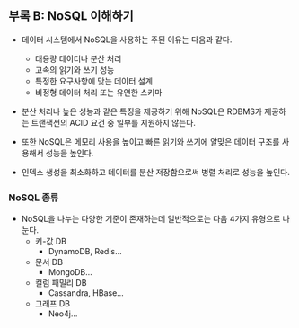 ## 부록 B: NoSQL 이해하기

- 데이터 시스템에서 NoSQL을 사용하는 주된 이유는 다음과 같다.
  - 대용량 데이터나 분산 처리
  - 고속의 읽기와 쓰기 성능
  - 특정한 요구사항에 맞는 데이터 설계
  - 비정형 데이터 처리 또는 유연한 스키마


- 분산 처리나 높은 성능과 같은 특징을 제공하기 위해 NoSQL은 RDBMS가 제공하는 트랜잭션의 ACID 요건 중 일부를 지원하지 않는다.
- 또한 NoSQL은 메모리 사용을 높이고 빠른 읽기와 쓰기에 알맞은 데이터 구조를 사용해서 성능을 높인다.
- 인덱스 생성을 최소화하고 데이터를 분산 저장함으로써 병렬 처리로 성능을 높인다.


### NoSQL 종류
- NoSQL을 나누는 다양한 기준이 존재하는데 일반적으로는 다음 4가지 유형으로 나눈다.
  - 키-값 DB
    - DynamoDB, Redis...
  - 문서 DB
    - MongoDB...
  - 컬럼 패밀리 DB
    - Cassandra, HBase...
  - 그래프 DB
    - Neo4j...
